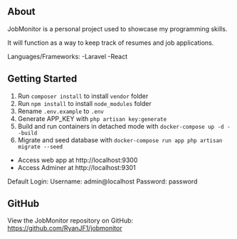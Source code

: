 ## About

JobMonitor is a personal project used to showcase my programming skills.

It will function as a way to keep track of resumes and job applications.

Languages/Frameworks:
-Laravel
-React

## Getting Started
1. Run `composer install` to install `vendor` folder
2. Run `npm install` to install `node_modules` folder
3. Rename `.env.example` to `.env`
4. Generate APP_KEY with `php artisan key:generate`
5. Build and run containers in detached mode with `docker-compose up -d --build`
6. Migrate and seed database with `docker-compose run app php artisan migrate --seed`

- Access web app at http://localhost:9300
- Access Adminer at http://localhost:9301

Default Login:
Username: admin@localhost
Password: password
## GitHub

View the JobMonitor repository on GitHub: https://github.com/RyanJF1/jobmonitor

